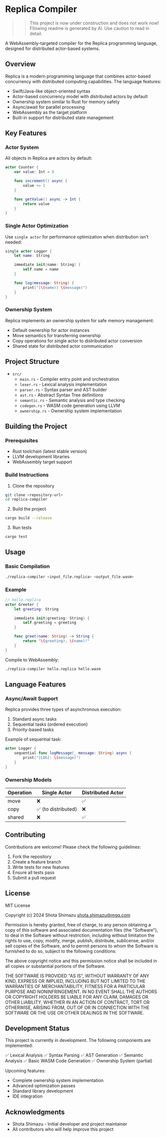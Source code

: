 # Replica Compiler


>> This project is now under construction and does not work now!
>> Fllowing readme is generated by AI. Use caution to read in detail.

A WebAssembly-targeted compiler for the Replica programming language, designed for distributed actor-based systems.

## Overview

Replica is a modern programming language that combines actor-based concurrency with distributed computing capabilities. The language features:

- Swift/Java-like object-oriented syntax
- Actor-based concurrency model with distributed actors by default
- Ownership system similar to Rust for memory safety
- Async/await for parallel processing
- WebAssembly as the target platform
- Built-in support for distributed state management

## Key Features

### Actor System

All objects in Replica are actors by default:

```swift
actor Counter {
    var value: Int = 0

    func increment() async {
        value += 1
    }

    func getValue() async -> Int {
        return value
    }
}
```

### Single Actor Optimization

Use `single actor` for performance optimization when distribution isn't needed:

```swift
single actor Logger {
    let name: String

    immediate init(name: String) {
        self.name = name
    }

    func log(message: String) {
        print("[\(name)] \(message)")
    }
}
```

### Ownership System

Replica implements an ownership system for safe memory management:

- Default ownership for actor instances
- Move semantics for transferring ownership
- Copy operations for single actor to distributed actor conversion
- Shared state for distributed actor communication

## Project Structure

- `src/`
  - `main.rs` - Compiler entry point and orchestration
  - `lexer.rs` - Lexical analysis implementation
  - `parser.rs` - Syntax parser and AST builder
  - `ast.rs` - Abstract Syntax Tree definitions
  - `semantic.rs` - Semantic analysis and type checking
  - `codegen.rs` - WASM code generation using LLVM
  - `ownership.rs` - Ownership system implementation

## Building the Project

### Prerequisites

- Rust toolchain (latest stable version)
- LLVM development libraries
- WebAssembly target support

### Build Instructions

1. Clone the repository
```bash
git clone <repository-url>
cd replica-compiler
```

2. Build the project
```bash
cargo build --release
```

3. Run tests
```bash
cargo test
```

## Usage

### Basic Compilation

```bash
./replica-compiler <input_file.replica> <output_file.wasm>
```

### Example

```swift
// hello.replica
actor Greeter {
    let greeting: String

    immediate init(greeting: String) {
        self.greeting = greeting
    }

    func greet(name: String) -> String {
        return "\(greeting), \(name)!"
    }
}
```

Compile to WebAssembly:
```bash
./replica-compiler hello.replica hello.wasm
```

## Language Features

### Async/Await Support

Replica provides three types of asynchronous execution:

1. Standard async tasks
2. Sequential tasks (ordered execution)
3. Priority-based tasks

Example of sequential task:
```swift
actor Logger {
    sequential func logMessage(_ message: String) async {
        print("[LOG]: \(message)")
    }
}
```

### Ownership Models

| Operation | Single Actor | Distributed Actor |
|-----------|--------------|------------------|
| move | ❌ | ✅ |
| copy | ✅ (to distributed) | ❌ |
| shared | ❌ | ✅ |

## Contributing

Contributions are welcome! Please check the following guidelines:

1. Fork the repository
2. Create a feature branch
3. Write tests for new features
4. Ensure all tests pass
5. Submit a pull request

## License

MIT License

Copyright (c) 2024 Shota Shimazu <shota.shimazu@mgq.com>

Permission is hereby granted, free of charge, to any person obtaining a copy
of this software and associated documentation files (the "Software"), to deal
in the Software without restriction, including without limitation the rights
to use, copy, modify, merge, publish, distribute, sublicense, and/or sell
copies of the Software, and to permit persons to whom the Software is
furnished to do so, subject to the following conditions:

The above copyright notice and this permission notice shall be included in all
copies or substantial portions of the Software.

THE SOFTWARE IS PROVIDED "AS IS", WITHOUT WARRANTY OF ANY KIND, EXPRESS OR
IMPLIED, INCLUDING BUT NOT LIMITED TO THE WARRANTIES OF MERCHANTABILITY,
FITNESS FOR A PARTICULAR PURPOSE AND NONINFRINGEMENT. IN NO EVENT SHALL THE
AUTHORS OR COPYRIGHT HOLDERS BE LIABLE FOR ANY CLAIM, DAMAGES OR OTHER
LIABILITY, WHETHER IN AN ACTION OF CONTRACT, TORT OR OTHERWISE, ARISING FROM,
OUT OF OR IN CONNECTION WITH THE SOFTWARE OR THE USE OR OTHER DEALINGS IN THE
SOFTWARE.

## Development Status

This project is currently in development. The following components are implemented:

✅ Lexical Analysis
✅ Syntax Parsing
✅ AST Generation
✅ Semantic Analysis
✅ Basic WASM Code Generation
✅ Ownership System (partial)

Upcoming features:
- Complete ownership system implementation
- Advanced optimization passes
- Standard library development
- IDE integration

## Acknowledgments

- Shota Shimazu - Initial developer and project maintainer
- All contributors who will help improve this project
